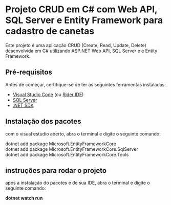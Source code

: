 # Projeto CRUD em C# com Web API, SQL Server e Entity Framework para cadastro de canetas

Este projeto é uma aplicação CRUD (Create, Read, Update, Delete) desenvolvida em C# utilizando ASP.NET Web API, SQL Server e e Entity Framework.

## Pré-requisitos

Antes de começar, certifique-se de ter as seguintes ferramentas instaladas:

- [Visual Studio Code](https://code.visualstudio.com/) (ou [Rider IDE](https://www.jetbrains.com/rider/))
- [SQL Server](https://www.microsoft.com/pt-br/sql-server/sql-server-downloads)
- [.NET SDK](https://dotnet.microsoft.com/download/dotnet)

## Instalação dos pacotes 

com o visual estudio aberto, abra o terminal e digite o seguinte comando:

dotnet add package Microsoft.EntityFrameworkCore <br>
dotnet add package Microsoft.EntityFrameworkCore.SqlServer <br>
dotnet add package Microsoft.EntityFrameworkCore.Tools

## instruções para rodar o projeto 

após a instalação do pacotes e de sua IDE, abra o terminal e digite o seguinte comando:

<b> dotnet watch run   <b>
